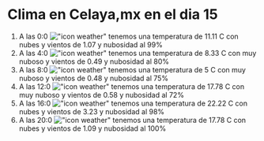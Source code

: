 # Clima en Celaya,mx en el dia 15

1. A las 0:0 !["icon weather"](http://openweathermap.org/img/w/04n.png) tenemos una temperatura de 11.11 C con nubes y  vientos de 1.07 y nubosidad al 99%
1. A las 4:0 !["icon weather"](http://openweathermap.org/img/w/04n.png) tenemos una temperatura de 8.33 C con muy nuboso y  vientos de 0.49 y nubosidad al 80%
1. A las 8:0 !["icon weather"](http://openweathermap.org/img/w/04d.png) tenemos una temperatura de 5 C con muy nuboso y  vientos de 0.48 y nubosidad al 75%
1. A las 12:0 !["icon weather"](http://openweathermap.org/img/w/04d.png) tenemos una temperatura de 17.78 C con muy nuboso y  vientos de 0.58 y nubosidad al 72%
1. A las 16:0 !["icon weather"](http://openweathermap.org/img/w/04d.png) tenemos una temperatura de 22.22 C con nubes y  vientos de 3.23 y nubosidad al 98%
1. A las 20:0 !["icon weather"](http://openweathermap.org/img/w/04n.png) tenemos una temperatura de 17.78 C con nubes y  vientos de 1.09 y nubosidad al 100%
